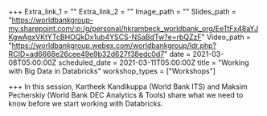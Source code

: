 +++
Extra_link_1 = ""
Extra_link_2 = ""
Image_path = ""
Slides_path = "https://worldbankgroup-my.sharepoint.com/:p:/g/personal/hkrambeck_worldbank_org/EeTtFx48aYJKgwAgxVKtYTcBHOQkDx1ub4YSCS-NSaBdTw?e=rbQZzF"
Video_path = "https://worldbankgroup.webex.com/worldbankgroup/ldr.php?RCID=ad6668e26cee49e9b32d627f38edc0d7"
date = 2021-03-08T05:00:00Z
scheduled_date = 2021-03-11T05:00:00Z
title = "Working with Big Data in Databricks"
workshop_types = ["Workshops"]

+++
In this session, Kartheek Kandikuppa (World Bank ITS) and Maksim Pecherskiy (World Bank DEC Analytics & Tools) share what we need to know before we start working with Databricks.